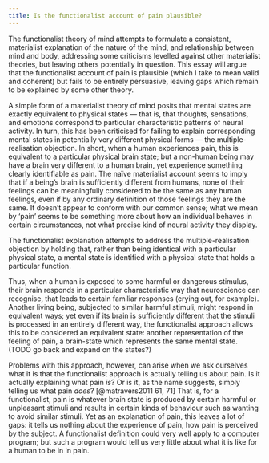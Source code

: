 ```yaml
---
title: Is the functionalist account of pain plausible?
---
```


The functionalist theory of mind attempts to formulate a consistent, materialist explanation of the nature of the mind, and relationship between mind and body, addressing some criticisms levelled against other materialist theories, but leaving others potentially in question. This essay will argue that the functionalist account of pain is plausible (which I take to mean valid and coherent) but fails to be entirely persuasive, leaving gaps which remain to be explained by some other theory.

A simple form of a materialist theory of mind posits that mental states are exactly equivalent to physical states — that is, that thoughts, sensations, and emotions correspond to particular characteristic patterns of neural activity. In turn, this has been criticised for failing to explain corresponding mental states in potentially very different physical forms — the multiple-realisation objection. In short, when a human experiences pain, this is equivalent to a particular physical brain state; but a non-human being may have a brain very different to a human brain, yet experience something clearly identifiable as pain. The naïve materialist account seems to imply that if a being’s brain is sufficiently different from humans, none of their feelings can be meaningfully considered to be the same as any human feelings, even if by any ordinary definition of those feelings they are the same. It doesn’t appear to conform with our common sense; what we mean by ‘pain’ seems to be something more about how an individual behaves in certain circumstances, not what precise kind of neural activity they display.

The functionalist explanation attempts to address the multiple-realisation objection by holding that, rather than being identical with a particular physical state, a mental state is identified with a physical state that holds a particular function.

Thus, when a human is exposed to some harmful or dangerous stimulus, their brain responds in a particular characteristic way that neuroscience can recognise, that leads to certain familiar responses (crying out, for example). Another living being, subjected to similar harmful stimuli, might respond in equivalent ways; yet even if its brain is sufficiently different that the stimuli is processed in an entirely different way, the functionalist approach allows this to be considered an equivalent state: another representation of the feeling of pain, a brain-state which represents the same mental state. (TODO go back and expand on the states?)

Problems with this approach, however, can arise when we ask ourselves what it is that the functionalist approach is actually telling us about pain. Is it actually explaining what pain *is*? Or is it, as the name suggests, simply telling us what pain *does*? [@matravers2011 61, 71] That is, for a functionalist, pain is whatever brain state is produced by certain harmful or unpleasant stimuli and results in certain kinds of behaviour such as wanting to avoid similar stimuli. Yet as an explanation of pain, this leaves a lot of gaps: it tells us nothing about the experience of pain, how pain is perceived by the subject. A functionalist definition could very well apply to a computer program; but such a program would tell us very little about what it is like for a human to be in in pain.